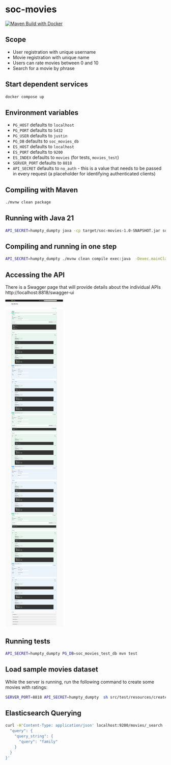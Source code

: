 # soc-movies

[![Maven Build with Docker](https://github.com/mourjo/soc-movies/actions/workflows/maven.yml/badge.svg)](https://github.com/mourjo/soc-movies/actions/workflows/maven.yml)

## Scope

- User registration with unique username
- Movie registration with unique name
- Users can rate movies between 0 and 10
- Search for a movie by phrase

## Start dependent services

```bash
docker compose up
```

## Environment variables

- `PG_HOST` defaults to `localhost`
- `PG_PORT` defaults to `5432`
- `PG_USER` defaults to `justin`
- `PG_DB` defaults to `soc_movies_db`
- `ES_HOST` defaults to `localhost`
- `ES_PORT` defaults to `9200`
- `ES_INDEX` defaults to `movies` (for tests, `movies_test`)
- `SERVER_PORT` defaults to `8818`
- `API_SECRET` defaults to `no_auth` - this is a value that needs to be passed in every request (a
  placeholder for identifying authenticated clients)

## Compiling with Maven

```bash
./mvnw clean package
```

## Running with Java 21

```bash
API_SECRET=humpty_dumpty java -cp target/soc-movies-1.0-SNAPSHOT.jar soc.movies.web.Launcher
```

## Compiling and running in one step

```bash
API_SECRET=humpty_dumpty ./mvnw clean compile exec:java  -Dexec.mainClass="soc.movies.web.Launcher"
```

## Accessing the API

There is a Swagger page that will provide details about the individual APIs
http://localhost:8818/swagger-ui

![img](src/test/resources/swagger.png)

## Running tests

```bash
API_SECRET=humpty_dumpty PG_DB=soc_movies_test_db mvn test
```

## Load sample movies dataset

While the server is running, run the following command to create some movies with ratings:

```bash
SERVER_PORT=8818 API_SECRET=humpty_dumpty  sh src/test/resources/create_soc_movies.sh
```

## Elasticsearch Querying

```bash
curl -H'Content-Type: application/json' localhost:9200/movies/_search -d'{
  "query": {
    "query_string": {
      "query": "family"
    }
  }
}'
```
